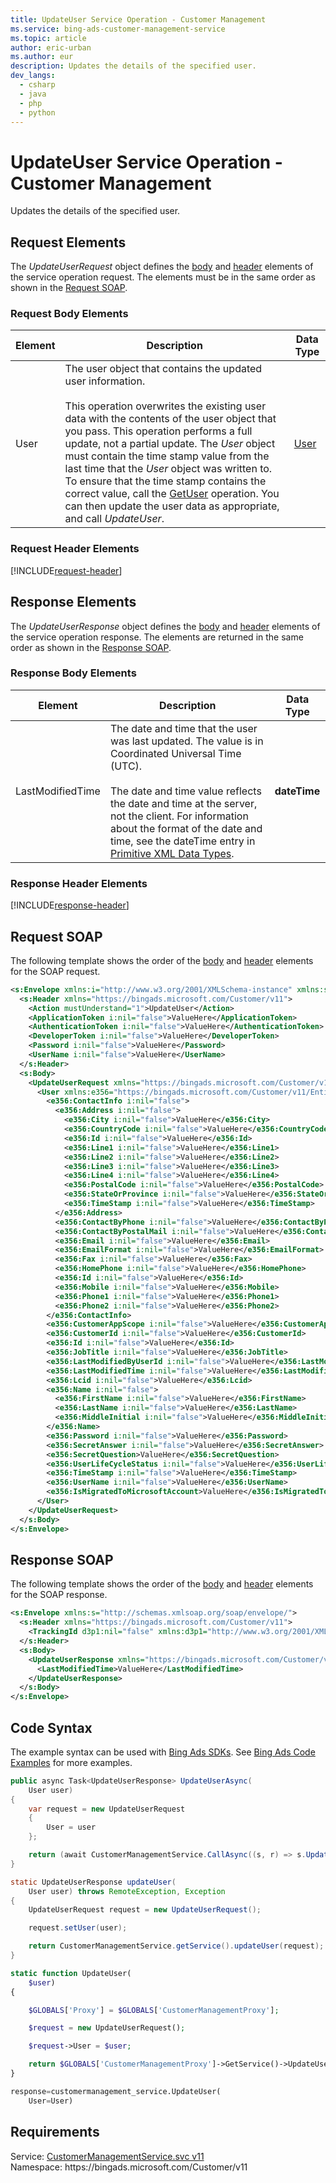 ```yaml
---
title: UpdateUser Service Operation - Customer Management
ms.service: bing-ads-customer-management-service
ms.topic: article
author: eric-urban
ms.author: eur
description: Updates the details of the specified user.
dev_langs: 
  - csharp
  - java
  - php
  - python
---
```

# UpdateUser Service Operation - Customer Management
Updates the details of the specified user.

## <a name="request"></a>Request Elements
The *UpdateUserRequest* object defines the [body](#request-body) and [header](#request-header) elements of the service operation request. The elements must be in the same order as shown in the [Request SOAP](#request-soap). 

### <a name="request-body"></a>Request Body Elements

|Element|Description|Data Type|
|-----------|---------------|-------------|
|<a name="user"></a>User|The user object that contains the updated user information.<br /><br />This operation overwrites the existing user data with the contents of the user object that you pass. This operation performs a full update, not a partial update. The *User* object must contain the time stamp value from the last time that the *User* object was written to. To ensure that the time stamp contains the correct value, call the [GetUser](/bingads/customer-management-service/getuser) operation. You can then update the user data as appropriate, and call *UpdateUser*.|[User](user)|

### <a name="request-header"></a>Request Header Elements
[!INCLUDE[request-header](./includes/request-header)]

## <a name="response"></a>Response Elements
The *UpdateUserResponse* object defines the [body](#response-body) and [header](#response-header) elements of the service operation response. The elements are returned in the same order as shown in the [Response SOAP](#response-soap).

### <a name="response-body"></a>Response Body Elements

|Element|Description|Data Type|
|-----------|---------------|-------------|
|<a name="lastmodifiedtime"></a>LastModifiedTime|The date and time that the user was last updated. The value is in Coordinated Universal Time (UTC).<br/><br/> The date and time value reflects the date and time at the server, not the client. For information about the format of the date and time, see the dateTime entry in [Primitive XML Data Types](https://go.microsoft.com/fwlink/?linkid=859198).|**dateTime**|

### <a name="response-header"></a>Response Header Elements
[!INCLUDE[response-header](./includes/response-header)]

## <a name="request-soap"></a>Request SOAP
The following template shows the order of the [body](#request-body) and [header](#request-header) elements for the SOAP request.

```xml
<s:Envelope xmlns:i="http://www.w3.org/2001/XMLSchema-instance" xmlns:s="http://schemas.xmlsoap.org/soap/envelope/">
  <s:Header xmlns="https://bingads.microsoft.com/Customer/v11">
    <Action mustUnderstand="1">UpdateUser</Action>
    <ApplicationToken i:nil="false">ValueHere</ApplicationToken>
    <AuthenticationToken i:nil="false">ValueHere</AuthenticationToken>
    <DeveloperToken i:nil="false">ValueHere</DeveloperToken>
    <Password i:nil="false">ValueHere</Password>
    <UserName i:nil="false">ValueHere</UserName>
  </s:Header>
  <s:Body>
    <UpdateUserRequest xmlns="https://bingads.microsoft.com/Customer/v11">
      <User xmlns:e356="https://bingads.microsoft.com/Customer/v11/Entities" i:nil="false">
        <e356:ContactInfo i:nil="false">
          <e356:Address i:nil="false">
            <e356:City i:nil="false">ValueHere</e356:City>
            <e356:CountryCode i:nil="false">ValueHere</e356:CountryCode>
            <e356:Id i:nil="false">ValueHere</e356:Id>
            <e356:Line1 i:nil="false">ValueHere</e356:Line1>
            <e356:Line2 i:nil="false">ValueHere</e356:Line2>
            <e356:Line3 i:nil="false">ValueHere</e356:Line3>
            <e356:Line4 i:nil="false">ValueHere</e356:Line4>
            <e356:PostalCode i:nil="false">ValueHere</e356:PostalCode>
            <e356:StateOrProvince i:nil="false">ValueHere</e356:StateOrProvince>
            <e356:TimeStamp i:nil="false">ValueHere</e356:TimeStamp>
          </e356:Address>
          <e356:ContactByPhone i:nil="false">ValueHere</e356:ContactByPhone>
          <e356:ContactByPostalMail i:nil="false">ValueHere</e356:ContactByPostalMail>
          <e356:Email i:nil="false">ValueHere</e356:Email>
          <e356:EmailFormat i:nil="false">ValueHere</e356:EmailFormat>
          <e356:Fax i:nil="false">ValueHere</e356:Fax>
          <e356:HomePhone i:nil="false">ValueHere</e356:HomePhone>
          <e356:Id i:nil="false">ValueHere</e356:Id>
          <e356:Mobile i:nil="false">ValueHere</e356:Mobile>
          <e356:Phone1 i:nil="false">ValueHere</e356:Phone1>
          <e356:Phone2 i:nil="false">ValueHere</e356:Phone2>
        </e356:ContactInfo>
        <e356:CustomerAppScope i:nil="false">ValueHere</e356:CustomerAppScope>
        <e356:CustomerId i:nil="false">ValueHere</e356:CustomerId>
        <e356:Id i:nil="false">ValueHere</e356:Id>
        <e356:JobTitle i:nil="false">ValueHere</e356:JobTitle>
        <e356:LastModifiedByUserId i:nil="false">ValueHere</e356:LastModifiedByUserId>
        <e356:LastModifiedTime i:nil="false">ValueHere</e356:LastModifiedTime>
        <e356:Lcid i:nil="false">ValueHere</e356:Lcid>
        <e356:Name i:nil="false">
          <e356:FirstName i:nil="false">ValueHere</e356:FirstName>
          <e356:LastName i:nil="false">ValueHere</e356:LastName>
          <e356:MiddleInitial i:nil="false">ValueHere</e356:MiddleInitial>
        </e356:Name>
        <e356:Password i:nil="false">ValueHere</e356:Password>
        <e356:SecretAnswer i:nil="false">ValueHere</e356:SecretAnswer>
        <e356:SecretQuestion>ValueHere</e356:SecretQuestion>
        <e356:UserLifeCycleStatus i:nil="false">ValueHere</e356:UserLifeCycleStatus>
        <e356:TimeStamp i:nil="false">ValueHere</e356:TimeStamp>
        <e356:UserName i:nil="false">ValueHere</e356:UserName>
        <e356:IsMigratedToMicrosoftAccount>ValueHere</e356:IsMigratedToMicrosoftAccount>
      </User>
    </UpdateUserRequest>
  </s:Body>
</s:Envelope>
```

## <a name="response-soap"></a>Response SOAP
The following template shows the order of the [body](#response-body) and [header](#response-header) elements for the SOAP response.

```xml
<s:Envelope xmlns:s="http://schemas.xmlsoap.org/soap/envelope/">
  <s:Header xmlns="https://bingads.microsoft.com/Customer/v11">
    <TrackingId d3p1:nil="false" xmlns:d3p1="http://www.w3.org/2001/XMLSchema-instance">ValueHere</TrackingId>
  </s:Header>
  <s:Body>
    <UpdateUserResponse xmlns="https://bingads.microsoft.com/Customer/v11">
      <LastModifiedTime>ValueHere</LastModifiedTime>
    </UpdateUserResponse>
  </s:Body>
</s:Envelope>
```

## <a name="example"></a>Code Syntax
The example syntax can be used with [Bing Ads SDKs](/bingads/guides/client-libraries). See [Bing Ads Code Examples](/bingads/guides/code-examples) for more examples.
```csharp
public async Task<UpdateUserResponse> UpdateUserAsync(
	User user)
{
	var request = new UpdateUserRequest
	{
		User = user
	};

	return (await CustomerManagementService.CallAsync((s, r) => s.UpdateUserAsync(r), request));
}
```
```java
static UpdateUserResponse updateUser(
	User user) throws RemoteException, Exception
{
	UpdateUserRequest request = new UpdateUserRequest();

	request.setUser(user);

	return CustomerManagementService.getService().updateUser(request);
}
```
```php
static function UpdateUser(
	$user)
{

	$GLOBALS['Proxy'] = $GLOBALS['CustomerManagementProxy'];

	$request = new UpdateUserRequest();

	$request->User = $user;

	return $GLOBALS['CustomerManagementProxy']->GetService()->UpdateUser($request);
}
```
```python
response=customermanagement_service.UpdateUser(
	User=User)
```

## Requirements
Service: [CustomerManagementService.svc v11](https://clientcenter.api.bingads.microsoft.com/Api/CustomerManagement/v11/CustomerManagementService.svc)  
Namespace: https\://bingads.microsoft.com/Customer/v11  


